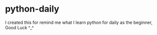 # python-daily
I created this for remind me what I learn python for daily as the beginner, Good Luck ^_^
